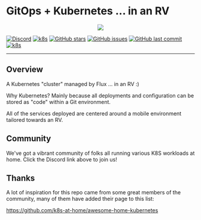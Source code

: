 # GitOps + Kubernetes ... in an RV

<p align="center"><img src="https://i.imgur.com/p1RzXjQ.png"><br></p>

[![Discord](https://img.shields.io/badge/discord-chat-7289DA.svg?maxAge=60&style=flat-square)](https://discord.gg/Yv2gzFy)    [![k8s](https://img.shields.io/badge/k8s-v1.20.4-orange)](https://kubernetes.io/)    [![GitHub stars](https://img.shields.io/github/stars/carpenike/rv-gitops?color=green&style=flat-square)](https://github.com/carpenike/rv-gitops/stargazers)    [![GitHub issues](https://img.shields.io/github/issues/carpenike/rv-gitops?style=flat-square)](https://github.com/carpenike/rv-gitops/issues)    [![GitHub last commit](https://img.shields.io/github/last-commit/carpenike/rv-gitops?color=purple&style=flat-square)](https://github.com/carpenike/rv-gitops/commits/master)    [![k8s](https://img.shields.io/badge/pre--commit-enabled-brightgreen?logo=pre-commit&logoColor=white)](https://github.com/pre-commit/pre-commit)

---

## Overview

A Kubernetes "cluster" managed by Flux ... in an RV :)

Why Kubernetes? Mainly because all deployments and configuration can be stored as "code" within a Git environment. 

All of the services deployed are centered around a mobile environment tailored towards an RV.

## Community

We've got a vibrant community of folks all running various K8S workloads at home. Click the Discord link above to join us!

## Thanks

A lot of inspiration for this repo came from some great members of the community, many of them have added their page to this list:

https://github.com/k8s-at-home/awesome-home-kubernetes
